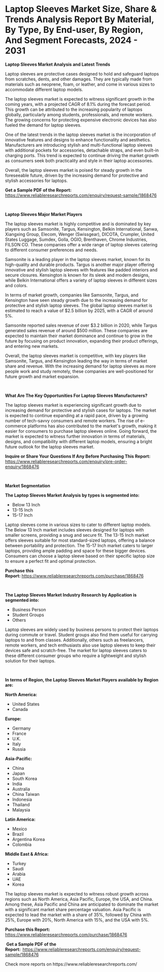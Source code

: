 <p><h1>Laptop Sleeves Market Size, Share & Trends Analysis Report By Material, By Type, By End-user, By Region, And Segment Forecasts, 2024 - 2031</h1></p><p><strong>Laptop Sleeves Market Analysis and Latest Trends</strong></p>
<p><p>Laptop sleeves are protective cases designed to hold and safeguard laptops from scratches, dents, and other damages. They are typically made from materials such as neoprene, foam, or leather, and come in various sizes to accommodate different laptop models.</p><p>The laptop sleeves market is expected to witness significant growth in the coming years, with a projected CAGR of 8.1% during the forecast period. This growth can be attributed to the increasing popularity of laptops globally, particularly among students, professionals, and remote workers. The growing concerns for protecting expensive electronic devices has also fueled the demand for laptop sleeves.</p><p>One of the latest trends in the laptop sleeves market is the incorporation of innovative features and designs to enhance functionality and aesthetics. Manufacturers are introducing stylish and multi-functional laptop sleeves with additional pockets for accessories, detachable straps, and even built-in charging ports. This trend is expected to continue driving the market growth as consumers seek both practicality and style in their laptop accessories.</p><p>Overall, the laptop sleeves market is poised for steady growth in the foreseeable future, driven by the increasing demand for protective and stylish accessories for laptops.</p></p>
<p><strong>Get a Sample PDF of the Report:&nbsp;</strong> <a href="https://www.reliableresearchreports.com/enquiry/request-sample/1868476">https://www.reliableresearchreports.com/enquiry/request-sample/1868476</a></p>
<p>&nbsp;</p>
<p><strong>Laptop Sleeves Major Market Players</strong></p>
<p><p>The laptop sleeves market is highly competitive and is dominated by key players such as Samsonite, Targus, Kensington, Belkin International, Sanwa, Xiangxing Group, Elecom, Wenger (Swissgear), DICOTA, Crumpler, United States Luggage, Sumdex, Golla, OGIO, Brenthaven, Chrome Industries, FILSON CO. These companies offer a wide range of laptop sleeves catering to different consumer preferences and needs.</p><p>Samsonite is a leading player in the laptop sleeves market, known for its high-quality and durable products. Targus is another major player offering innovative and stylish laptop sleeves with features like padded interiors and secure closures. Kensington is known for its sleek and modern designs, while Belkin International offers a variety of laptop sleeves in different sizes and colors.</p><p>In terms of market growth, companies like Samsonite, Targus, and Kensington have seen steady growth due to the increasing demand for protective and stylish laptop sleeves. The global laptop sleeves market is estimated to reach a value of $2.5 billion by 2025, with a CAGR of around 5%.</p><p>Samsonite reported sales revenue of over $3.2 billion in 2020, while Targus generated sales revenue of around $500 million. These companies are expected to maintain their market dominance and continue to grow in the future by focusing on product innovation, expanding their product offerings, and entering new markets.</p><p>Overall, the laptop sleeves market is competitive, with key players like Samsonite, Targus, and Kensington leading the way in terms of market share and revenue. With the increasing demand for laptop sleeves as more people work and study remotely, these companies are well-positioned for future growth and market expansion.</p></p>
<p>&nbsp;</p>
<p><strong>What Are The Key Opportunities For Laptop Sleeves Manufacturers?</strong></p>
<p><p>The laptop sleeves market is experiencing significant growth due to increasing demand for protective and stylish cases for laptops. The market is expected to continue expanding at a rapid pace, driven by a growing number of tech-savvy consumers and remote workers. The rise of e-commerce platforms has also contributed to the market's growth, making it easier for consumers to purchase laptop sleeves online. Going forward, the market is expected to witness further innovation in terms of materials, designs, and compatibility with different laptop models, ensuring a bright future outlook for the laptop sleeves market.</p></p>
<p><strong>Inquire or Share Your Questions If Any Before Purchasing This Report:</strong> <a href="https://www.reliableresearchreports.com/enquiry/pre-order-enquiry/1868476">https://www.reliableresearchreports.com/enquiry/pre-order-enquiry/1868476</a></p>
<p>&nbsp;</p>
<p><strong>Market Segmentation</strong></p>
<p><strong>The Laptop Sleeves Market Analysis by types is segmented into:</strong></p>
<p><ul><li>Below 13 Inch</li><li>13-15 Inch</li><li>15-17 Inch</li></ul></p>
<p><p>Laptop sleeves come in various sizes to cater to different laptop models. The Below 13 Inch market includes sleeves designed for laptops with smaller screens, providing a snug and secure fit. The 13-15 Inch market offers sleeves suitable for most standard-sized laptops, offering a balance between portability and protection. The 15-17 Inch market caters to larger laptops, providing ample padding and space for these bigger devices. Consumers can choose a laptop sleeve based on their specific laptop size to ensure a perfect fit and optimal protection.</p></p>
<p><strong>Purchase this Report:&nbsp;</strong><a href="https://www.reliableresearchreports.com/purchase/1868476">https://www.reliableresearchreports.com/purchase/1868476</a></p>
<p>&nbsp;</p>
<p><strong>The Laptop Sleeves Market Industry Research by Application is segmented into:</strong></p>
<p><ul><li>Business Person</li><li>Student Groups</li><li>Others</li></ul></p>
<p><p>Laptop sleeves are widely used by business persons to protect their laptops during commute or travel. Student groups also find them useful for carrying laptops to and from classes. Additionally, others such as freelancers, remote workers, and tech enthusiasts also use laptop sleeves to keep their devices safe and scratch-free. The market for laptop sleeves caters to these different consumer groups who require a lightweight and stylish solution for their laptops.</p></p>
<p>&nbsp;</p>
<p><strong>In terms of Region, the Laptop Sleeves Market Players available by Region are:</strong></p>
<p>
    <p> <strong> North America: </strong>
        <ul>
            <li>United States</li>
            <li>Canada</li>
        </ul>
        </p> 
    <p> <strong> Europe: </strong>
        <ul>
            <li>Germany</li>
            <li>France</li>
            <li>U.K.</li>
            <li>Italy</li>
            <li>Russia</li>
        </ul>
        </p> 
    <p> <strong> Asia-Pacific: </strong>
        <ul>
            <li>China</li>
            <li>Japan</li>
            <li>South Korea</li>
            <li>India</li>
            <li>Australia</li>
            <li>China Taiwan</li>
            <li>Indonesia</li>
            <li>Thailand</li>
            <li>Malaysia</li>
        </ul>
        </p> 
    <p> <strong> Latin America: </strong>
        <ul>
            <li>Mexico</li>
            <li>Brazil</li>
            <li>Argentina Korea</li>
            <li>Colombia</li>
        </ul>
        </p> 
    <p> <strong> Middle East & Africa: </strong>
        <ul>
            <li>Turkey</li>
            <li>Saudi</li>
            <li>Arabia</li>
            <li>UAE</li>
            <li>Korea</li>
        </ul>
    </p>
    </p>
<p><p>The laptop sleeves market is expected to witness robust growth across regions such as North America, Asia Pacific, Europe, the USA, and China. Among these, Asia Pacific and China are anticipated to dominate the market with a significant market share percentage valuation. Asia Pacific is expected to lead the market with a share of 35%, followed by China with 25%, Europe with 20%, North America with 15%, and the USA with 5%.</p></p>
<p><strong>Purchase this Report: </strong><a href="https://www.reliableresearchreports.com/purchase/1868476">https://www.reliableresearchreports.com/purchase/1868476</a></p>
<p>&nbsp;<strong>Get a Sample PDF of the Report:&nbsp;&nbsp;</strong><a href="https://www.reliableresearchreports.com/enquiry/request-sample/1868476">https://www.reliableresearchreports.com/enquiry/request-sample/1868476</a></p>
<p><strong></strong></p>
<p>Check more reports on https://www.reliableresearchreports.com/</p>